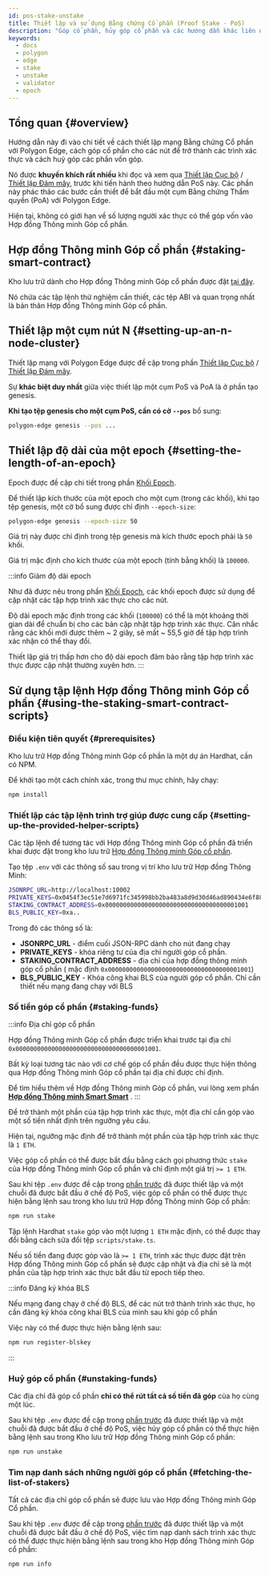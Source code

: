 ```yaml
---
id: pos-stake-unstake
title: Thiết lập và sử dụng Bằng chứng Cổ phần (Proof Stake - PoS)
description: "Góp cổ phần, hủy góp cổ phần và các hướng dẫn khác liên quan đến góp cổ phần."
keywords:
  - docs
  - polygon
  - edge
  - stake
  - unstake
  - validator
  - epoch
---
```


## Tổng quan {#overview}

Hướng dẫn này đi vào chi tiết về cách thiết lập mạng Bằng chứng Cổ phần với Polygon Edge, cách góp cổ phần cho các nút để trở thành các trình xác thực và cách huỷ góp các phần vốn góp.

Nó được **khuyến khích rất nhiều** khi đọc và xem qua [Thiết lập Cục bộ](/docs/edge/get-started/set-up-ibft-locally) / [Thiết lập Đám mây](/docs/edge/get-started/set-up-ibft-on-the-cloud), trước khi tiến hành theo hướng dẫn PoS này. Các phần này phác thảo các bước cần thiết để bắt đầu một cụm Bằng chứng Thẩm quyền (PoA) với Polygon Edge.

Hiện tại, không có giới hạn về số lượng người xác thực có thể góp vốn vào Hợp đồng Thông minh Góp cổ phần.

## Hợp đồng Thông minh Góp cổ phần {#staking-smart-contract}

Kho lưu trữ dành cho Hợp đồng Thông minh Góp cổ phần được đặt [tại đây](https://github.com/0xPolygon/staking-contracts).

Nó chứa các tập lệnh thử nghiệm cần thiết, các tệp ABI và quan trọng nhất là bản thân Hợp đồng Thông minh Góp cổ phần.

## Thiết lập một cụm nút N {#setting-up-an-n-node-cluster}

Thiết lập mạng với Polygon Edge được đề cập trong phần [Thiết lập Cục bộ](/docs/edge/get-started/set-up-ibft-locally) / [Thiết lập Đám mây](/docs/edge/get-started/set-up-ibft-on-the-cloud).

Sự **khác biệt duy nhất** giữa việc thiết lập một cụm PoS và PoA là ở phần tạo genesis.

**Khi tạo tệp genesis cho một cụm PoS, cần có cờ `--pos`** bổ sung:

```bash
polygon-edge genesis --pos ...
```

## Thiết lập độ dài của một epoch {#setting-the-length-of-an-epoch}

Epoch được đề cập chi tiết trong phần [Khối Epoch](/docs/edge/consensus/pos-concepts#epoch-blocks).

Để thiết lập kích thước của một epoch cho một cụm (trong các khối), khi tạo tệp genesis, một cờ bổ sung được chỉ định `--epoch-size`:

```bash
polygon-edge genesis --epoch-size 50
```

Giá trị này được chỉ định trong tệp genesis mà kích thước epoch phải là `50` khối.

Giá trị mặc định cho kích thước của một epoch (tính bằng khối) là `100000`.

:::info Giảm độ dài epoch

Như đã được nêu trong phần [Khối Epoch](/docs/edge/consensus/pos-concepts#epoch-blocks), các khối epoch được sử dụng để cập nhật các tập hợp trình xác thực cho các nút.

Độ dài epoch mặc định trong các khối (`100000`) có thể là một khoảng thời gian dài để chuẩn bị cho các bản cập nhật tập hợp trình xác thực. Cân nhắc rằng  các khối mới được thêm ~ 2 giây, sẽ mất ~ 55,5 giờ để tập hợp trình xác nhận có thể thay đổi.

Thiết lập giá trị thấp hơn cho độ dài epoch đảm bảo rằng tập hợp trình xác thực được cập nhật thường xuyên hơn.
:::

## Sử dụng tập lệnh Hợp đồng Thông minh Góp cổ phần {#using-the-staking-smart-contract-scripts}

### Điều kiện tiên quyết {#prerequisites}

Kho lưu trữ Hợp đồng Thông minh Góp cổ phần là một dự án Hardhat, cần có NPM.

Để khởi tạo một cách chính xác, trong thư mục chính, hãy chạy:

```bash
npm install
````

### Thiết lập các tập lệnh trình trợ giúp được cung cấp {#setting-up-the-provided-helper-scripts}

Các tập lệnh để tương tác với Hợp đồng Thông minh Góp cổ phần đã triển khai được đặt trong kho lưu trữ [Hợp đồng Thông minh Góp cổ phần](https://github.com/0xPolygon/staking-contracts).

Tạo tệp `.env` với các thông số sau trong vị trí kho lưu trữ Hợp đồng Thông Minh:

```bash
JSONRPC_URL=http://localhost:10002
PRIVATE_KEYS=0x0454f3ec51e7d6971fc345998bb2ba483a8d9d30d46ad890434e6f88ecb97544
STAKING_CONTRACT_ADDRESS=0x0000000000000000000000000000000000001001
BLS_PUBLIC_KEY=0xa..
```

Trong đó các thông số là:

* **JSONRPC_URL** - điểm cuối JSON-RPC dành cho nút đang chạy
* **PRIVATE_KEYS** - khóa riêng tư của địa chỉ người góp cổ phần.
* **STAKING_CONTRACT_ADDRESS** - địa chỉ của hợp đồng thông minh góp cổ phần ( mặc định `0x0000000000000000000000000000000000001001`)
* **BLS_PUBLIC_KEY** - Khóa công khai BLS của người góp cổ phần. Chỉ cần thiết nếu mạng đang chạy với BLS

### Số tiền góp cổ phần {#staking-funds}

:::info Địa chỉ góp cổ phần

Hợp đồng Thông minh Góp cổ phần được triển khai trước tại địa chỉ `0x0000000000000000000000000000000000001001`.

Bất kỳ loại tương tác nào với cơ chế góp cổ phần đều được thực hiện thông qua Hợp đồng Thông minh Góp cổ phần tại địa chỉ được chỉ định.

Để tìm hiểu thêm về Hợp đồng Thông minh Góp cổ phần, vui lòng xem phần **[Hợp đồng Thông minh Smart Smart](/docs/edge/consensus/pos-concepts#contract-pre-deployment)** .
:::

Để trở thành một phần của tập hợp trình xác thực, một địa chỉ cần góp vào một số tiền nhất định trên ngưỡng yêu cầu.

Hiện tại, ngưỡng mặc định để trở thành một phần của tập hợp trình xác thực là `1 ETH`.

Việc góp cổ phần có thể được bắt đầu bằng cách gọi phương thức `stake` của Hợp đồng Thông minh Góp cổ phần và chỉ định một giá trị `>= 1 ETH`.

Sau khi tệp `.env` được đề cập trong [phần trước](/docs/edge/consensus/pos-stake-unstake#setting-up-the-provided-helper-scripts) đã được thiết lập và một chuỗi đã được bắt đầu ở chế độ PoS, việc góp cổ phần có thể được thực hiện bằng lệnh sau trong kho lưu trữ Hợp đồng Thông minh Góp cổ phần:

```bash
npm run stake
```

Tập lệnh Hardhat `stake` góp vào một lượng `1 ETH` mặc định, có thể được thay đổi bằng cách sửa đổi tệp `scripts/stake.ts`.

Nếu số tiền đang được góp vào là `>= 1 ETH`, trình xác thực được đặt trên Hợp đồng Thông minh Góp cổ phần sẽ được cập nhật và địa chỉ sẽ là một phần của tập hợp trình xác thực bắt đầu từ epoch tiếp theo.

:::info Đăng ký khóa BLS

Nếu mạng đang chạy ở chế độ BLS, để các nút trở thành trình xác thực, họ cần đăng ký khóa công khai BLS của mình sau khi góp cổ phần

Việc này có thể được thực hiện bằng lệnh sau:

```bash
npm run register-blskey
```
:::

### Huỷ góp cổ phần {#unstaking-funds}

Các địa chỉ đã góp cổ phần **chỉ có thể rút tất cả số tiền đã góp** của họ cùng một lúc.

Sau khi tệp `.env` được đề cập trong [phần trước](/docs/edge/consensus/pos-stake-unstake#setting-up-the-provided-helper-scripts) đã được thiết lập và một chuỗi đã được bắt đầu ở chế độ PoS, việc hủy góp cổ phần có thể thực hiện bằng lệnh sau trong Kho lưu trữ Hợp đồng Thông minh Góp cổ phần:

```bash
npm run unstake
```

### Tìm nạp danh sách những người góp cổ phần {#fetching-the-list-of-stakers}

Tất cả các địa chỉ góp cổ phần sẽ được lưu vào Hợp đồng Thông minh Góp Cổ phần.

Sau khi tệp `.env` được đề cập trong [phần trước](/docs/edge/consensus/pos-stake-unstake#setting-up-the-provided-helper-scripts) đã được thiết lập và một chuỗi đã được bắt đầu ở chế độ PoS, việc tìm nạp danh sách trình xác thực có thể được thực hiện bằng lệnh sau trong kho Hợp đồng Thông minh Góp cổ phần:

```bash
npm run info
```
